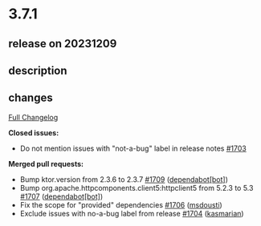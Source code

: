 # 3.7.1

## release on 20231209

## description

## changes

<a href="https://github.com/zalando/logbook/compare/3.7.0...3.7.1">Full Changelog</a>

<strong>Closed issues:</strong>

* Do not mention issues with "not-a-bug" label in release notes <a href="https://github.com/zalando/logbook/issues/1703" data-hovercard-type="issue" data-hovercard-url="/zalando/logbook/issues/1703/hovercard">#1703</a>

<strong>Merged pull requests:</strong>

* Bump ktor.version from 2.3.6 to 2.3.7 <a href="https://github.com/zalando/logbook/pull/1709" data-hovercard-type="pull_request" data-hovercard-url="/zalando/logbook/pull/1709/hovercard">#1709</a> (<a href="https://github.com/apps/dependabot">dependabot[bot]</a>)
* Bump org.apache.httpcomponents.client5:httpclient5 from 5.2.3 to 5.3 <a href="https://github.com/zalando/logbook/pull/1707" data-hovercard-type="pull_request" data-hovercard-url="/zalando/logbook/pull/1707/hovercard">#1707</a> (<a href="https://github.com/apps/dependabot">dependabot[bot]</a>)
* Fix the scope for "provided" dependencies <a href="https://github.com/zalando/logbook/pull/1706" data-hovercard-type="pull_request" data-hovercard-url="/zalando/logbook/pull/1706/hovercard">#1706</a> (<a href="https://github.com/msdousti">msdousti</a>)
* Exclude issues with no-a-bug label from release <a href="https://github.com/zalando/logbook/pull/1704" data-hovercard-type="pull_request" data-hovercard-url="/zalando/logbook/pull/1704/hovercard">#1704</a> (<a href="https://github.com/kasmarian">kasmarian</a>)

